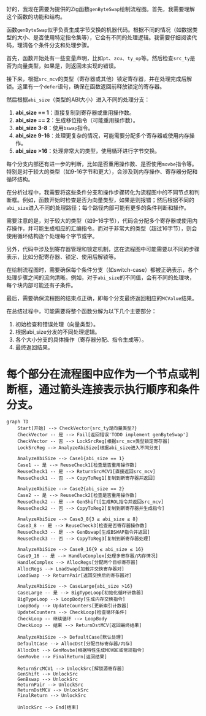 好的，我现在需要为提供的Zig函数`genByteSwap`绘制流程图。首先，我需要理解这个函数的功能和结构。

函数`genByteSwap`似乎负责生成字节交换的机器代码。根据不同的情况（如数据类型的大小、是否使用特定指令集等），它会有不同的处理逻辑。我需要仔细阅读代码，理清各个条件分支和处理步骤。

首先，函数开始处有一些变量声明，比如`pt`、`zcu`、`ty_op`等。然后检查`src_ty`是否为向量类型，如果是，则返回未实现的错误。

接下来，根据`src_mcv`的类型（寄存器或其他）锁定寄存器，并在处理完成后解锁。这里有一个`defer`语句，确保在函数返回前释放锁定的寄存器。

然后根据`abi_size`（类型的ABI大小）进入不同的处理分支：

1. **abi_size == 1**：直接复制到寄存器或重用操作数。
2. **abi_size == 2**：生成移位指令（可能重用操作数）。
3. **abi_size 3-8**：使用`bswap`指令。
4. **abi_size 9-16**：处理更复杂的情况，可能需要分配多个寄存器或使用内存操作。
5. **abi_size >16**：处理非常大的类型，使用循环进行字节交换。

每个分支内部还有进一步的判断，比如是否重用操作数、是否使用`movbe`指令等。特别是对于较大的类型（如9-16字节和更大），会涉及到内存操作、寄存器分配和循环结构。

在分析过程中，我需要将这些条件分支和操作步骤转化为流程图中的不同节点和判断框。例如，函数开始时检查是否为向量类型，如果是则报错；然后根据不同的`abi_size`进入不同的处理路径；每个路径内部可能有更多的条件判断和操作。

需要注意的是，对于较大的类型（如9-16字节），代码会分配多个寄存器或使用内存操作，并可能生成相应的汇编指令。而对于非常大的类型（超过16字节），则会使用循环结构逐个处理每个字节或字。

另外，代码中涉及到寄存器管理和锁定机制，这在流程图中可能需要以不同的步骤表示，比如分配寄存器、锁定、使用后解锁等。

在绘制流程图时，需要确保每个条件分支（如switch-case）都被正确表示，各个处理步骤之间的流向清晰。例如，对于`abi_size`的不同值，会有不同的处理块，每个块内部可能还有子条件。

最后，需要确保流程图的结束点正确，即每个分支最终返回相应的`MCValue`结果。

在总结过程中，可能需要将整个函数分解为以下几个主要部分：

1. 初始检查和错误处理（向量类型）。
2. 根据abi_size分发的不同处理逻辑。
3. 各个大小分支的具体操作（寄存器分配、指令生成等）。
4. 最终返回结果。

每个部分在流程图中应作为一个节点或判断框，通过箭头连接表示执行顺序和条件分支。
================================================
```mermaid
graph TD
    Start[开始] --> CheckVector{src_ty是向量类型?}
    CheckVector -- 是 --> Fail[返回错误'TODO implement genByteSwap']
    CheckVector -- 否 --> LockSrcReg[根据src_mcv类型锁定寄存器]
    LockSrcReg --> AnalyzeAbiSize[根据abi_size进入不同分支]

    AnalyzeAbiSize --> Case1{abi_size == 1}
    Case1 -- 是 --> ReuseCheck1[检查是否重用操作数]
    ReuseCheck1 -- 是 --> ReturnSrcMCV1[直接返回src_mcv]
    ReuseCheck1 -- 否 --> CopyToReg1[复制到新寄存器并返回]

    AnalyzeAbiSize --> Case2{abi_size == 2}
    Case2 -- 是 --> ReuseCheck2[检查是否重用操作数]
    ReuseCheck2 -- 是 --> GenShift[生成ROL指令并返回src_mcv]
    ReuseCheck2 -- 否 --> CopyToReg2[复制到新寄存器并生成指令]

    AnalyzeAbiSize --> Case3_8{3 ≤ abi_size ≤ 8}
    Case3_8 -- 是 --> ReuseCheck3[检查是否寄存器操作数]
    ReuseCheck3 -- 是 --> GenBswap[生成BSWAP指令并返回]
    ReuseCheck3 -- 否 --> CopyToReg3[复制到新寄存器处理]

    AnalyzeAbiSize --> Case9_16{9 ≤ abi_size ≤ 16}
    Case9_16 -- 是 --> HandleComplex[处理多寄存器/内存情况]
    HandleComplex --> AllocRegs[分配两个目标寄存器]
    AllocRegs --> LoadSwap[加载并交换寄存器对]
    LoadSwap --> ReturnPair[返回交换后的寄存器对]

    AnalyzeAbiSize --> CaseLarge{abi_size >16}
    CaseLarge -- 是 --> BigTypeLoop[初始化循环计数器]
    BigTypeLoop --> LoopBody[生成内存交换指令]
    LoopBody --> UpdateCounters[更新索引计数器]
    UpdateCounters --> CheckLoop[检查循环条件]
    CheckLoop -- 继续循环 --> LoopBody
    CheckLoop -- 结束 --> ReturnDstMCV[返回最终结果]

    AnalyzeAbiSize --> DefaultCase[默认处理]
    DefaultCase --> AllocDst[分配目标寄存器/内存]
    AllocDst --> GenMovbe[根据特性生成MOVBE或常规指令]
    GenMovbe --> FinalReturn[返回结果]

    ReturnSrcMCV1 --> UnlockSrc[解锁源寄存器]
    GenShift --> UnlockSrc
    GenBswap --> UnlockSrc
    ReturnPair --> UnlockSrc
    ReturnDstMCV --> UnlockSrc
    FinalReturn --> UnlockSrc

    UnlockSrc --> End[结束]
```